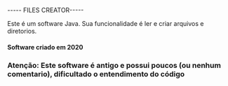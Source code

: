 ----- FILES CREATOR-----

Este é um software Java. Sua funcionalidade é ler e criar arquivos 
e diretorios.


#### Software criado em 2020
### Atenção: Este software é antigo e possui poucos (ou nenhum comentario), dificultado o entendimento do código
